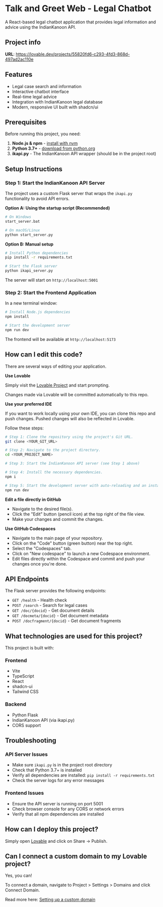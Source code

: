 # Talk and Greet Web - Legal Chatbot

A React-based legal chatbot application that provides legal information and advice using the IndianKanoon API.

## Project info

**URL**: https://lovable.dev/projects/55820fd6-c293-4fd3-868d-497ad2ac110e

## Features

- Legal case search and information
- Interactive chatbot interface
- Real-time legal advice
- Integration with IndianKanoon legal database
- Modern, responsive UI built with shadcn/ui

## Prerequisites

Before running this project, you need:

1. **Node.js & npm** - [install with nvm](https://github.com/nvm-sh/nvm#installing-and-updating)
2. **Python 3.7+** - [download from python.org](https://python.org)
3. **ikapi.py** - The IndianKanoon API wrapper (should be in the project root)

## Setup Instructions

### Step 1: Start the IndianKanoon API Server

The project uses a custom Flask server that wraps the `ikapi.py` functionality to avoid API errors.

**Option A: Using the startup script (Recommended)**
```bash
# On Windows
start_server.bat

# On macOS/Linux
python start_server.py
```

**Option B: Manual setup**
```bash
# Install Python dependencies
pip install -r requirements.txt

# Start the Flask server
python ikapi_server.py
```

The server will start on `http://localhost:5001`

### Step 2: Start the Frontend Application

In a new terminal window:

```bash
# Install Node.js dependencies
npm install

# Start the development server
npm run dev
```

The frontend will be available at `http://localhost:5173`

## How can I edit this code?

There are several ways of editing your application.

**Use Lovable**

Simply visit the [Lovable Project](https://lovable.dev/projects/55820fd6-c293-4fd3-868d-497ad2ac110e) and start prompting.

Changes made via Lovable will be committed automatically to this repo.

**Use your preferred IDE**

If you want to work locally using your own IDE, you can clone this repo and push changes. Pushed changes will also be reflected in Lovable.

Follow these steps:

```sh
# Step 1: Clone the repository using the project's Git URL.
git clone <YOUR_GIT_URL>

# Step 2: Navigate to the project directory.
cd <YOUR_PROJECT_NAME>

# Step 3: Start the IndianKanoon API server (see Step 1 above)

# Step 4: Install the necessary dependencies.
npm i

# Step 5: Start the development server with auto-reloading and an instant preview.
npm run dev
```

**Edit a file directly in GitHub**

- Navigate to the desired file(s).
- Click the "Edit" button (pencil icon) at the top right of the file view.
- Make your changes and commit the changes.

**Use GitHub Codespaces**

- Navigate to the main page of your repository.
- Click on the "Code" button (green button) near the top right.
- Select the "Codespaces" tab.
- Click on "New codespace" to launch a new Codespace environment.
- Edit files directly within the Codespace and commit and push your changes once you're done.

## API Endpoints

The Flask server provides the following endpoints:

- `GET /health` - Health check
- `POST /search` - Search for legal cases
- `GET /doc/{docid}` - Get document details
- `GET /docmeta/{docid}` - Get document metadata
- `POST /docfragment/{docid}` - Get document fragments

## What technologies are used for this project?

This project is built with:

### Frontend
- Vite
- TypeScript
- React
- shadcn-ui
- Tailwind CSS

### Backend
- Python Flask
- IndianKanoon API (via ikapi.py)
- CORS support

## Troubleshooting

### API Server Issues
- Make sure `ikapi.py` is in the project root directory
- Check that Python 3.7+ is installed
- Verify all dependencies are installed: `pip install -r requirements.txt`
- Check the server logs for any error messages

### Frontend Issues
- Ensure the API server is running on port 5001
- Check browser console for any CORS or network errors
- Verify that all npm dependencies are installed

## How can I deploy this project?

Simply open [Lovable](https://lovable.dev/projects/55820fd6-c293-4fd3-868d-497ad2ac110e) and click on Share -> Publish.

## Can I connect a custom domain to my Lovable project?

Yes, you can!

To connect a domain, navigate to Project > Settings > Domains and click Connect Domain.

Read more here: [Setting up a custom domain](https://docs.lovable.dev/tips-tricks/custom-domain#step-by-step-guide)
